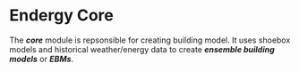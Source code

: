# Endergy Core

The ***core*** module is repsonsible for creating building model. It uses shoebox models and historical weather/energy data to create ***ensemble building models*** or ***EBMs***.